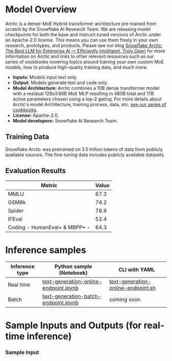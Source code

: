 # Model Overview

Arctic is a dense-MoE Hybrid transformer architecture pre-trained from scratch by the Snowflake AI Research Team. We are releasing model checkpoints for both the base and instruct-tuned versions of Arctic under an Apache-2.0 license. This means you can use them freely in your own research, prototypes, and products. Please see our blog [Snowflake Arctic: The Best LLM for Enterprise AI — Efficiently Intelligent, Truly Open](https://www.snowflake.com/blog/arctic-open-efficient-foundation-language-models-snowflake) for more information on Arctic and links to other relevant resources such as our series of cookbooks covering topics around training your own custom MoE models, how to produce high-quality training data, and much more.

- **Inputs:** Models input text only.
- **Output:** Models generate text and code only.
- **Model Architecture:** Arctic combines a 10B dense transformer model with a residual 128x3.66B MoE MLP resulting in 480B total and 17B active parameters chosen using a top-2 gating. For more details about Arctic's model Architecture, training process, data, etc. [see our series of cookbooks](https://www.snowflake.com/en/data-cloud/arctic/cookbook/).
- **License:** Apache-2.0.
- **Model developers:** Snowflake AI Research Team.

## Training Data
Snowflake Arctic was pretrained on 3.5 trillion tokens of data from publicly available sources. The fine-tuning data includes publicly available  datasets.

## Evaluation Results

| Metric                                   | Value  |
|------------------------------------------|--------|
| MMLU                                     | 67.3   |
| GSM8k                                    | 74.2   |
| Spider                                   | 78.9   |
| IFEval                                   | 52.4   |
| Coding - HumanEval+ & MBPP+ -            | 64.3   |

# Inference samples
Inference type|Python sample (Notebook)|CLI with YAML
|--|--|--|
Real time|<a href="https://aka.ms/azureml-infer-online-sdk-text-generation-dolly" target="_blank">text-generation-online-endpoint.ipynb</a>|<a href="https://aka.ms/azureml-infer-online-cli-text-generation-dolly" target="_blank">text-generation-online-endpoint.sh</a>
Batch |<a href="https://aka.ms/azureml-infer-batch-sdk-text-generation" target="_blank">text-generation-batch-endpoint.ipynb</a>| coming soon


# Sample Inputs and Outputs (for real-time inference)
### Sample Input
